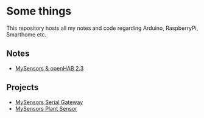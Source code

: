 # Some things

This repository hosts all my notes and code regarding Arduino, RaspberryPi, Smarthome etc.

## Notes
* [MySensors & openHAB 2.3](notes/mysensors_openhab_2_3.md)


## Projects
* [MySensors Serial Gateway](./MySensors-Gateway/README.md)
* [MySensors Plant Sensor](./MySensors-Plant/README.md)


